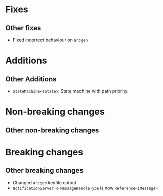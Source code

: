 # Fixes

## Other fixes

- Fixed incorrect behaviour on `arcgen`

# Additions

## Other Additions

- `StateMachine<TState>`: State machine with path priority.

# Non-breaking changes

## Other non-breaking changes

# Breaking changes

## Other breaking changes

- Changed `arcgen` keyfile output
- `NotificationServer` → `MessageHandleType` is now `Reference<IMessage>`